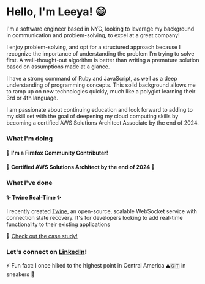 <!-- <div id="header" align="center" display="inline-block">
  <img src="./images/skyline2.webp" width="75%"/>
</div> -->

# Hello, I'm Leeya! :smile:

I'm a software engineer based in NYC, looking to leverage my background in communication and problem-solving, to excel at a great company!

I enjoy problem-solving, and opt for a structured approach because I recognize the importance of understanding the problem I’m trying to solve first. A well-thought-out algorithm is better than writing a premature solution based on assumptions made at a glance.

I have a strong command of Ruby and JavaScript, as well as a deep understanding of programming concepts. This solid background allows me to ramp up on new technologies quickly, much like a polyglot learning their 3rd or 4th language.

I am passionate about continuing education and look forward to adding to my skill set with the goal of deepening my cloud computing skills by becoming a certified AWS Solutions Architect Associate by the end of 2024.

### What I'm doing

#### :fox_face: I'm a Firefox Community Contributer!

#### :construction: Certified AWS Solutions Architect by the end of 2024 :construction:

### What I've done

#### :sparkles: Twine Real-Time :sparkles:

I recently created [Twine](https://twine-realtime.github.io/), an open-source, scalable WebSocket service with connection state recovery. It's for developers looking to add real-time functionality to their existing applications

:eyes: [Check out the case study!](https://twine-realtime.github.io/case-study)

### Let's connect on [LinkedIn](https://www.linkedin.com/in/leeya-d-a8542565/)!

:zap: Fun fact: I once hiked to the highest point in Central America :mountain::guatemala: in sneakers :grimacing:

<!--
**LeeyaD/LeeyaD** is a ✨ _special_ ✨ repository because its `README.md` (this file) appears on your GitHub profile.

Here are some ideas to get you started:

- 🔭 I’m currently working on ...
- 🌱 I’m currently learning ...
- 👯 I’m looking to collaborate on ...
- 🤔 I’m looking for help with ...
- 💬 Ask me about ...
- 📫 How to reach me: ...
- 😄 Pronouns: ...
- ⚡ Fun fact: ...


:sunglasses:
:computer:
-->
